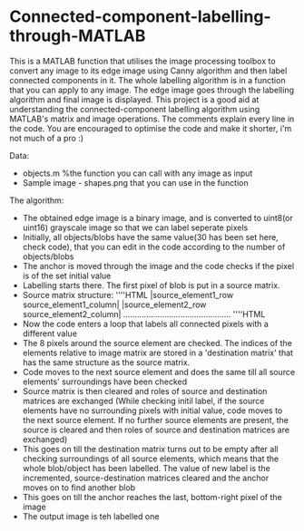 # Connected-component-labelling-through-MATLAB
This is a MATLAB function that utilises the image processing toolbox to convert any image to its edge image using Canny algorithm and then label connected components in it. The whole labelling algorithm is in a function that you can apply to any image. The edge image goes through the labelling algorithm and final image is displayed. This project is a good aid at understanding the connected-component labelling algorithm using MATLAB's matrix and image operations. The comments explain every line in the code. You are encouraged to optimise the code and make it shorter, i'm not much of a pro :)

Data:
- objects.m %the function you can call with any image as input
- Sample image - shapes.png that you can use in the function

The algorithm:
- The obtained edge image is a binary image, and is converted to uint8(or uint16) grayscale image so that we can label seperate pixels
- Initially, all objects/blobs have the same value(30 has been set here, check code), that you can edit in the code according to the number of objects/blobs
- The anchor is moved through the image and the code checks if the pixel is of the set initial value
- Labelling starts there. The first pixel of blob is put in a source matrix.
- Source matrix structure:
	''''HTML
	|source_element1_row		source_element1_column|
	|source_element2_row		source_element2_column|
	...............................................
	''''HTML
- Now the code enters a loop that labels all connected pixels with a different value
- The 8 pixels around the source element are checked. The indices of the elements relative to image matrix are stored in a 'destination matrix' that has the same structure as the source matrix.
- Code moves to the next source element and does the same till all source elements' surroundings have been checked
- Source matrix is then cleared and roles of source and destination matrices are exchanged
(While checking initil label, if  the source elements have no surrounding pixels with initial value, code moves to the next source element. If no further source elements are present, the source is cleared and then roles of source and destination matrices are exchanged)
- This goes on till the destination matrix turns out to be empty after all checking surroundings of all source elements, which means that the whole blob/object has been labelled. The value of new label is the incremented, source-destination matrices cleared and the anchor moves on to find another blob
- This goes on till the anchor reaches the last, bottom-right pixel of the image
- The output image is teh labelled one

